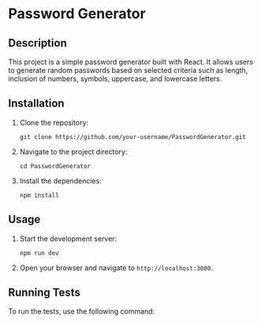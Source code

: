 # Password Generator

## Description

This project is a simple password generator built with React. It allows users to generate random passwords based on selected criteria such as length, inclusion of numbers, symbols, uppercase, and lowercase letters.

## Installation

1. Clone the repository:
    ```
    git clone https://github.com/your-username/PasswordGenerator.git
    ```
2. Navigate to the project directory:
    ```
    cd PasswordGenerator
    ```
3. Install the dependencies:
    ```
    npm install
    ```

## Usage

1. Start the development server:
    ```
    npm run dev
    ```
2. Open your browser and navigate to `http://localhost:3000`.

## Running Tests

To run the tests, use the following command: 